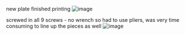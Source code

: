 new plate finished printing
![image](https://github.com/user-attachments/assets/1f394636-c430-4e13-9da0-6761775b70a3)

screwed in all 9 screws - no wrench so had to use pliers, was very time consuming to line up the pieces as well
![image](https://github.com/user-attachments/assets/eba5a70a-bf81-4be8-8c99-a9a97c8b51e6)

